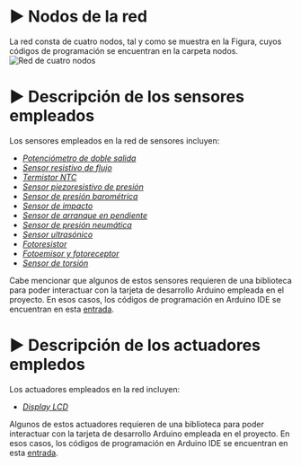 # ▶️ Nodos de la red
La red consta de cuatro nodos, tal y como se muestra en la Figura, cuyos códigos de programación se encuentran en la carpeta nodos.
![Red de cuatro nodos](https://github.com/LASGaspariano/red-sensores-automotrices/blob/main/C%C3%B3digos%20Arduino/RedCANBUS.png)


# ▶️ Descripción de los sensores empleados
Los sensores empleados en la red de sensores incluyen:
  * [_Potenciómetro de doble salida_](https://uelectronics.com/producto/potenciometro-6-pines-wh148/)
  * [_Sensor resistivo de flujo_](https://uelectronics.com/producto/sensor-de-flexion-4-5-pulgadas/)
  * [_Termistor NTC_](https://uelectronics.com/producto/termistor-ntc-ky-013/)
  * [_Sensor piezoresistivo de presión_](https://es.aliexpress.com/item/1005007057842984.html?src=google&pdp_npi=4%40dis!MXN!361.90!361.90!!!!!%40!12000044476224932!ppc!!!&src=google&albch=shopping&acnt=742-864-1166&isdl=y&slnk=&plac=&mtctp=&albbt=Google_7_shopping&aff_platform=google&aff_short_key=UneMJZVf&gclsrc=aw.ds&&albagn=888888&&ds_e_adid=&ds_e_matchtype=&ds_e_device=c&ds_e_network=x&ds_e_product_group_id=&ds_e_product_id=es1005007057842984&ds_e_product_merchant_id=106462169&ds_e_product_country=MX&ds_e_product_language=es&ds_e_product_channel=online&ds_e_product_store_id=&ds_url_v=2&albcp=21989024792&albag=&isSmbAutoCall=false&needSmbHouyi=false&gad_source=1&gclid=EAIaIQobChMIzcrR3IWTjAMVZ29_AB3IhwiHEAQYAyABEgKkU_D_BwE)
  * [_Sensor de presión barométrica_](https://uelectronics.com/producto/sensor-de-presion-barometrica-bmp180/)
  * [_Sensor de impacto_](https://uelectronics.com/producto/sensor-de-impacto-ky-031/?srsltid=AfmBOorSHLRPNL89z1BIMWWDx8cboDINKjblvRsT31n1iy8_KcAkEOMr)
  * [_Sensor de arranque en pendiente_](https://uelectronics.com/producto/imu-mpu6050-6-grados-de-libertad/?srsltid=AfmBOoo1-33dknzr0B-NkSTutuudQkN_3-Un7o71Ski201IsVBvO8qSP)
  * [_Sensor de presión neumática_](https://www.mouser.mx/ProductDetail/NXP-Semiconductors/MPX5700A?qs=r8OyiFxb6RekeoYzT%252B3shg%3D%3D&srsltid=AfmBOoqWbnOKvZUSlu5tzjVVCctDepNsjqV9DibAe6R5bErgYB-jHB5d)
  * [_Sensor ultrasónico_](https://uelectronics.com/producto/sensor-ultrasonico-hc-sr04/?srsltid=AfmBOorn3znxqZR_ZdmyL3Yz5b3BrqJBfLNtZBkADGrNVQq8PrNoMOxL)
   * [_Fotoresistor_](https://uelectronics.com/producto/fotoresistencia-ldr-5537/?srsltid=AfmBOorndoLmmTwjnmfssvgMCycuQpdZTaJdk7B2662nLZQpBoYfvAvo)
   * [_Fotoemisor y fotoreceptor_](https://es.aliexpress.com/item/1005008050853301.html?src=google&pdp_npi=4%40dis!MXN!3.95!3.41!!!!!%40!12000043444747984!ppc!!!&src=google&albch=shopping&acnt=742-864-1166&isdl=y&slnk=&plac=&mtctp=&albbt=Google_7_shopping&aff_platform=google&aff_short_key=UneMJZVf&gclsrc=aw.ds&&albagn=888888&&ds_e_adid=&ds_e_matchtype=&ds_e_device=c&ds_e_network=x&ds_e_product_group_id=&ds_e_product_id=es1005008050853301&ds_e_product_merchant_id=5308336907&ds_e_product_country=MX&ds_e_product_language=es&ds_e_product_channel=online&ds_e_product_store_id=&ds_url_v=2&albcp=21989024792&albag=&isSmbAutoCall=false&needSmbHouyi=false&gad_source=1&gclid=EAIaIQobChMInfXXqOGjjAMVAj9ECB2SATOcEAQYAyABEgKkcvD_BwE)
  * [_Sensor de torsión_](https://uelectronics.com/producto/celda-de-carga-50kg-sen-10245/)

Cabe mencionar que algunos de estos sensores requieren de una biblioteca para poder interactuar con la tarjeta de desarrollo Arduino empleada en el proyecto. En esos casos, los códigos de programación en Arduino IDE se encuentran en esta [entrada](https://github.com/LASGaspariano/red-sensores-automotrices/tree/main/C%C3%B3digos%20Arduino/Sensores).

# ▶️ Descripción de los actuadores empledos
Los actuadores empleados en la red incluyen:
  * [_Display LCD_](https://uelectronics.com/producto/display-lcd-16x2-fondo-azul-amarillo-con-i2c/)

Algunos de estos actuadores requieren de una biblioteca para poder interactuar con la tarjeta de desarrollo Arduino empleada en el proyecto. En esos casos, los códigos de programación en Arduino IDE se encuentran en esta [entrada](https://github.com/LASGaspariano/red-sensores-automotrices/tree/main/C%C3%B3digos%20Arduino/Actuadores).
